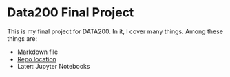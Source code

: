 # Data200 Final Project

This is my final project for DATA200. In it, I cover many things. Among these things are:

- Markdown file
- [Repo location](https://github.com/DBecker7/Final-Project)
- Later: Jupyter Notebooks
